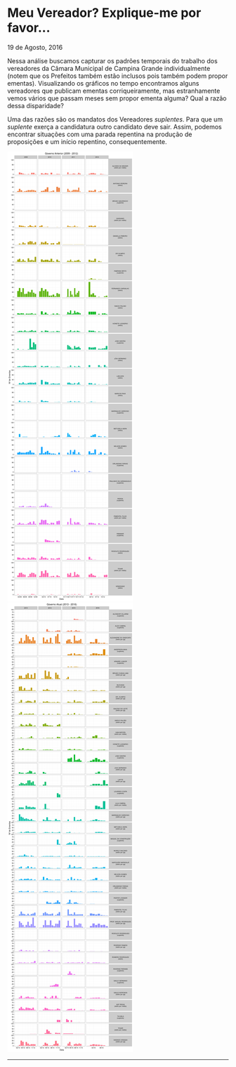 Meu Vereador? Explique-me por favor...
================
19 de Agosto, 2016

Nessa análise buscamos capturar os padrões temporais do trabalho dos vereadores da Câmara Municipal de Campina Grande individualmente (notem que os Prefeitos também estão inclusos pois também podem propor ementas). Visualizando os gráficos no tempo encontramos alguns vereadores que publicam ementas corriqueiramente, mas estranhamente vemos vários que passam meses sem propor ementa alguma? Qual a razão dessa disparidade?

Uma das razões são os mandatos dos Vereadores *suplentes*. Para que um *suplente* exerça a candidatura outro candidato deve sair. Assim, podemos encontrar situações com uma parada repentina na produção de proposições e um início repentino, consequentemente.

![](vereador_expliqueme_files/figure-markdown_github/proponent_over_time-1.png)![](vereador_expliqueme_files/figure-markdown_github/proponent_over_time-2.png)

------------------------------------------------------------------------
